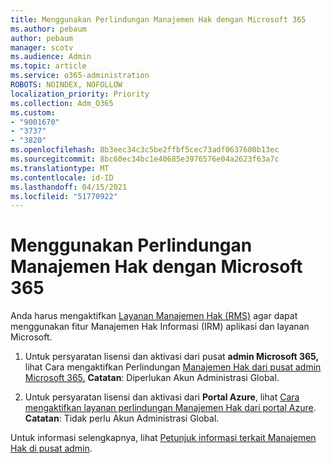 ```yaml
---
title: Menggunakan Perlindungan Manajemen Hak dengan Microsoft 365
ms.author: pebaum
author: pebaum
manager: scotv
ms.audience: Admin
ms.topic: article
ms.service: o365-administration
ROBOTS: NOINDEX, NOFOLLOW
localization_priority: Priority
ms.collection: Adm_O365
ms.custom:
- "9001670"
- "3737"
- "3820"
ms.openlocfilehash: 8b3eec34c3c5be2ffbf5cec73adf0637600b13ec
ms.sourcegitcommit: 8bc60ec34bc1e40685e3976576e04a2623f63a7c
ms.translationtype: MT
ms.contentlocale: id-ID
ms.lasthandoff: 04/15/2021
ms.locfileid: "51770922"
---
```

# <a name="use-rights-management-protection-with-microsoft-365"></a>Menggunakan Perlindungan Manajemen Hak dengan Microsoft 365

Anda harus mengaktifkan [Layanan Manajemen Hak (RMS)](https://docs.microsoft.com/azure/information-protection/what-is-azure-rms) agar dapat menggunakan fitur Manajemen Hak Informasi (IRM) aplikasi dan layanan Microsoft.

1. Untuk persyaratan lisensi dan aktivasi dari pusat **admin Microsoft 365,** lihat Cara mengaktifkan Perlindungan [Manajemen Hak dari pusat admin Microsoft 365.](https://docs.microsoft.com/azure/information-protection/activate-office365) **Catatan**: Diperlukan Akun Administrasi Global.

2. Untuk persyaratan lisensi dan aktivasi dari **Portal Azure**, lihat [Cara mengaktifkan layanan perlindungan Manajemen Hak dari portal Azure](https://docs.microsoft.com/azure/information-protection/activate-azure). **Catatan**: Tidak perlu Akun Administrasi Global.

Untuk informasi selengkapnya, lihat [Petunjuk informasi terkait Manajemen Hak di pusat admin](https://docs.microsoft.com/office365/enterprise/activate-rms-in-office-365).

